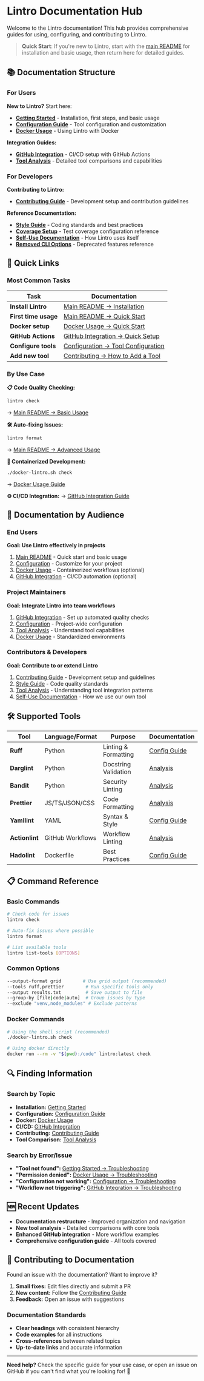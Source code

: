 # Lintro Documentation Hub

Welcome to the Lintro documentation! This hub provides comprehensive guides for using, configuring, and contributing to Lintro.

> **Quick Start**: If you're new to Lintro, start with the [main README](../README.md) for installation and basic usage, then return here for detailed guides.

## 📚 Documentation Structure

### For Users

**New to Lintro?** Start here:

- **[Getting Started](getting-started.md)** - Installation, first steps, and basic usage
- **[Configuration Guide](configuration.md)** - Tool configuration and customization
- **[Docker Usage](docker.md)** - Using Lintro with Docker

**Integration Guides:**

- **[GitHub Integration](github-integration.md)** - CI/CD setup with GitHub Actions
- **[Tool Analysis](tool-analysis/)** - Detailed tool comparisons and capabilities

### For Developers

**Contributing to Lintro:**

- **[Contributing Guide](contributing.md)** - Development setup and contribution guidelines

**Reference Documentation:**

- **[Style Guide](style-guide.md)** - Coding standards and best practices
- **[Coverage Setup](coverage-setup.md)** - Test coverage configuration reference
- **[Self-Use Documentation](lintro-self-use.md)** - How Lintro uses itself
- **[Removed CLI Options](removed_cli_options.md)** - Deprecated features reference

## 🚀 Quick Links

### Most Common Tasks

| Task                 | Documentation                                                             |
| -------------------- | ------------------------------------------------------------------------- |
| **Install Lintro**   | [Main README → Installation](../README.md#installation)                   |
| **First time usage** | [Main README → Quick Start](../README.md#quick-start)                     |
| **Docker setup**     | [Docker Usage → Quick Start](docker.md#quick-start)                       |
| **GitHub Actions**   | [GitHub Integration → Quick Setup](github-integration.md#quick-setup)     |
| **Configure tools**  | [Configuration → Tool Configuration](configuration.md#tool-configuration) |
| **Add new tool**     | [Contributing → How to Add a Tool](contributing.md#how-to-add-a-new-tool) |

### By Use Case

**📋 Code Quality Checking:**

```bash
lintro check
```

→ [Main README → Basic Usage](../README.md#basic-usage)

**🛠️ Auto-fixing Issues:**

```bash
lintro format
```

→ [Main README → Advanced Usage](../README.md#advanced-usage)

**🐳 Containerized Development:**

```bash
./docker-lintro.sh check
```

→ [Docker Usage Guide](docker.md)

**⚙️ CI/CD Integration:**
→ [GitHub Integration Guide](github-integration.md)

## 📖 Documentation by Audience

### End Users

**Goal: Use Lintro effectively in projects**

1. [Main README](../README.md) - Quick start and basic usage
2. [Configuration](configuration.md) - Customize for your project
3. [Docker Usage](docker.md) - Containerized workflows (optional)
4. [GitHub Integration](github-integration.md) - CI/CD automation (optional)

### Project Maintainers

**Goal: Integrate Lintro into team workflows**

1. [GitHub Integration](github-integration.md) - Set up automated quality checks
2. [Configuration](configuration.md) - Project-wide configuration
3. [Tool Analysis](tool-analysis/) - Understand tool capabilities
4. [Docker Usage](docker.md) - Standardized environments

### Contributors & Developers

**Goal: Contribute to or extend Lintro**

1. [Contributing Guide](contributing.md) - Development setup and guidelines
2. [Style Guide](style-guide.md) - Code quality standards
3. [Tool Analysis](tool-analysis/) - Understanding tool integration patterns
4. [Self-Use Documentation](lintro-self-use.md) - How we use our own tool

## 🛠️ Supported Tools

| Tool           | Language/Format  | Purpose              | Documentation                                           |
| -------------- | ---------------- | -------------------- | ------------------------------------------------------- |
| **Ruff**       | Python           | Linting & Formatting | [Config Guide](configuration.md#ruff-configuration)     |
| **Darglint**   | Python           | Docstring Validation | [Analysis](tool-analysis/darglint-analysis.md)          |
| **Bandit**     | Python           | Security Linting     | [Analysis](tool-analysis/bandit-analysis.md)            |
| **Prettier**   | JS/TS/JSON/CSS   | Code Formatting      | [Analysis](tool-analysis/prettier-analysis.md)          |
| **Yamllint**   | YAML             | Syntax & Style       | [Config Guide](configuration.md#yamllint-configuration) |
| **Actionlint** | GitHub Workflows | Workflow Linting     | [Analysis](tool-analysis/actionlint-analysis.md)        |
| **Hadolint**   | Dockerfile       | Best Practices       | [Config Guide](configuration.md#hadolint-configuration) |

## 📋 Command Reference

### Basic Commands

```bash
# Check code for issues
lintro check

# Auto-fix issues where possible
lintro format

# List available tools
lintro list-tools [OPTIONS]
```

### Common Options

```bash
--output-format grid        # Use grid output (recommended)
--tools ruff,prettier        # Run specific tools only
--output results.txt         # Save output to file
--group-by [file|code|auto]  # Group issues by type
--exclude "venv,node_modules" # Exclude patterns
```

### Docker Commands

```bash
# Using the shell script (recommended)
./docker-lintro.sh check

# Using docker directly
docker run --rm -v "$(pwd):/code" lintro:latest check
```

## 🔍 Finding Information

### Search by Topic

- **Installation:** [Getting Started](getting-started.md#installation)
- **Configuration:** [Configuration Guide](configuration.md)
- **Docker:** [Docker Usage](docker.md)
- **CI/CD:** [GitHub Integration](github-integration.md)
- **Contributing:** [Contributing Guide](contributing.md)
- **Tool Comparison:** [Tool Analysis](tool-analysis/)

### Search by Error/Issue

- **"Tool not found":** [Getting Started → Troubleshooting](getting-started.md#troubleshooting)
- **"Permission denied":** [Docker Usage → Troubleshooting](docker.md#troubleshooting)
- **"Configuration not working":** [Configuration → Troubleshooting](configuration.md#troubleshooting-configuration)
- **"Workflow not triggering":** [GitHub Integration → Troubleshooting](github-integration.md#troubleshooting)

## 🆕 Recent Updates

- **Documentation restructure** - Improved organization and navigation
- **New tool analysis** - Detailed comparisons with core tools
- **Enhanced GitHub integration** - More workflow examples
- **Comprehensive configuration guide** - All tools covered

## 🤝 Contributing to Documentation

Found an issue with the documentation? Want to improve it?

1. **Small fixes:** Edit files directly and submit a PR
2. **New content:** Follow the [Contributing Guide](contributing.md)
3. **Feedback:** Open an issue with suggestions

### Documentation Standards

- **Clear headings** with consistent hierarchy
- **Code examples** for all instructions
- **Cross-references** between related topics
- **Up-to-date links** and accurate information

---

**Need help?** Check the specific guide for your use case, or open an issue on GitHub if you can't find what you're looking for! 🚀
